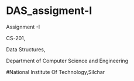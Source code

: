 # DAS_assigment-I
Assignment -I

CS-201,

Data Structures,

Department of Computer Science and Engineering

#National Institute Of Technology,Silchar
